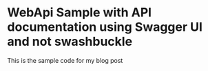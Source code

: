 # WebApi Sample with API documentation using Swagger UI and not swashbuckle
This is the sample code for my blog post
